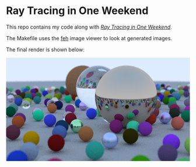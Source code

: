 # Ray Tracing in One Weekend
This repo contains my code along with [_Ray Tracing in One Weekend_](https://raytracing.github.io/books/RayTracingInOneWeekend.html).

The Makefile uses the [feh](https://feh.finalrewind.org/) image viewer to look at generated images.

The final render is shown below:

![Final render](final.png)
